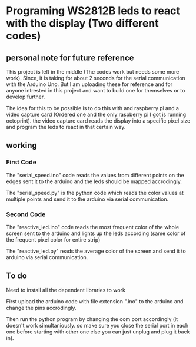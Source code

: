 # Programing WS2812B leds to react with the display (Two different codes)

## personal note for future reference

This project is left in the middle (The codes work but needs some more work). Since, it is taking for about 2 seconds for the serial communication with the Arduino Uno. But I am uploading these for reference and for anyone intrested in this project and want to build one for themselves or to develop further.

The idea for this to be possible is to do this with and raspberry pi and a video capture card (Ordered one and the only raspberry pi I got is running octoprint). the video capture card reads the display into a specific pixel size and program the leds to react in that certain way.

## working

### First Code

The "serial_speed.ino" code reads the values from different points on the edges sent it to the arduino and the leds should be mapped accrodingly.

The "serial_speed.py" is the python code which reads the color values at multiple points and send it to the arduino via serial communication. 

### Second Code

The "reactive_led.ino" code reads the most frequent color of the whole screen sent to the arduino and lights up the leds according (same color of the frequent pixel color for entire strip)

The "reactive_led.py" reads the average color of the screen and send it to arduino via serial communication.


## To do
Need to install all the dependent libraries to work

First upload the arduino code with file extension ".ino" to the arduino and change the pins accrodingly. 

Then run the python program by changing the com port accordingly (it doesn't work simultaniously. so make sure you close the serial port in each one before starting with other one else you can just unplug and plug it back in).
